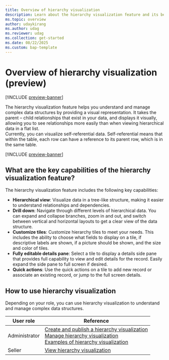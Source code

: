 ```yaml
---
title: Overview of hierarchy visualization
description: Learn about the hierarchy visualization feature and its benefits.
ms.topic: overview
author: udaykirang
ms.author: udag
ms.reviewer: udag
ms.collection: get-started
ms.date: 08/22/2025
ms.custom: bap-template 
---
```


# Overview of hierarchy visualization (preview)

[!INCLUDE [preview-banner](~/../shared-content/shared/preview-includes/preview-banner.md)]

The hierarchy visualization feature helps you understand and manage complex data structures by providing a visual representation. It takes the parent – child relationships that exist in your data, and displays it visually, allowing you to see relationships more easily than when viewing hierarchical data in a flat list.  
Currently, you can visualize self-referential data. Self-referential means that within the table, each row can have a reference to its parent row, which is in the same table.  
  
[!INCLUDE [preview-banner](~/../shared-content/shared/preview-includes/preview-note-d365.md)]

## What are the key capabilities of the hierarchy visualization feature?

The hierarchy visualization feature includes the following key capabilities:

- **Hierarchical view**: Visualize data in a tree-like structure, making it easier to understand relationships and dependencies.
- **Drill down**: Navigate through different levels of hierarchical data. You can expand and collapse branches, zoom in and out, and switch between vertical and horizontal layouts to get a clear view of the data structure.
- **Customize tiles**: Customize hierarchy tiles to meet your needs. This includes the ability to choose what fields to display on a tile, if descriptive labels are shown, if a picture should be shown, and the size and color of tiles.  
- **Fully editable details pane**: Select a tile to display a details side pane that provides full capability to view and edit details for the record. Easily expand the side pane to full screen if desired.  
- **Quick actions**: Use the quick actions on a tile to add new record or associate an existing record, or jump to the full screen details.  

## How to use hierarchy visualization

Depending on your role, you can use hierarchy visualization to understand and manage complex data structures.  

| User role | Reference |
|-----------|-----------|
| Administrator | [Create and publish a hierarchy visualization](create-activate-hierarchy-visualizations.md)<br>[Manage hierarchy visualization](manage-hierarchy-visualizations.md)<br>[Examples of hierarchy visualization](examples-hierarchy-visualizations.md) |
| Seller | [View hierarchy visualization](view-hierarchy-visualizations.md) |

